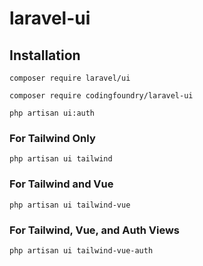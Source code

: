 # laravel-ui

## Installation

```
composer require laravel/ui
```
```
composer require codingfoundry/laravel-ui
```
```
php artisan ui:auth
```
### For Tailwind Only
```
php artisan ui tailwind
```
### For Tailwind and Vue
```
php artisan ui tailwind-vue
```
### For Tailwind, Vue, and Auth Views
```
php artisan ui tailwind-vue-auth
```
